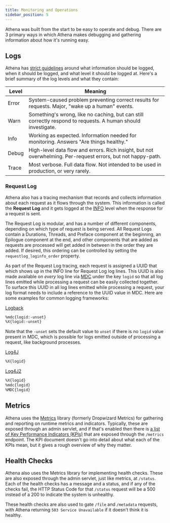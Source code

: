 ```yaml
---
title: Monitoring and Operations
sidebar_position: 5
---
```


[//]: # (Copyright 2024 Jiaqi Liu)

[//]: # (Licensed under the Apache License, Version 2.0 &#40;the "License"&#41;;)
[//]: # (you may not use this file except in compliance with the License.)
[//]: # (You may obtain a copy of the License at)

[//]: # (    http://www.apache.org/licenses/LICENSE-2.0)

[//]: # (Unless required by applicable law or agreed to in writing, software)
[//]: # (distributed under the License is distributed on an "AS IS" BASIS,)
[//]: # (WITHOUT WARRANTIES OR CONDITIONS OF ANY KIND, either express or implied.)
[//]: # (See the License for the specific language governing permissions and)
[//]: # (limitations under the License.)

Athena was built from the start to be easy to operate and debug. There are 3 primary ways in which Athena makes
debugging and gathering information about how it's running easy.

Logs
----

Athena has [strict guidelines](logging-guidelines) around
what information should be logged, when it should be logged, and what level it should be logged at. Here's a brief
summary of the log levels and what they contain:

| Level | Meaning                                                                                                      |
| ----- | ------------------------------------------------------------------------------------------------------------ |
| Error | System-caused problem preventing correct results for requests. Major, "wake up a human" events.              |
| Warn  | Something's wrong, like no caching, but can still correctly respond to requests. A human should investigate. |
| Info  | Working as expected. Information needed for monitoring. Answers "Are things healthy."                        |
| Debug | High-level data flow and errors. Rich insight, but not overwhelming. Per-request errors, but not happy-path. |
| Trace | Most verbose. Full data flow. Not intended to be used in production, or very rarely.                         |

### Request Log

Athena also has a tracing mechanism that records and collects information about each request as it flows through the
system. This information is called the **Request Log** and it gets logged at the [INFO](logging-guidelines#Info) level
when the response for a request is sent.

The Request Log is modular, and has a number of different components, depending on which type of request is being
served. All Request Logs contain a Durations, Threads, and Preface component at the beginning, an Epilogue component at
the end, and other components that are added as requests are processed will get added in between in the order they are
added. If desired, this ordering can be controlled by setting the `requestlog_loginfo_order` property.

As part of the Request Log tracing, each request is assigned a UUID that which shows up in the INFO line for Request Log
log lines. This UUID is also made available on _every_ log line via [MDC](http://www.slf4j.org/api/org/slf4j/MDC.html)
under the key `logid` so that all log lines emitted while processing a request can be easily collected together. To
surface this UUID in all log lines emitted while processing a request, your log format needs to include a reference to
the UUID value in MDC. Here are some examples for common logging frameworks:

[Logback](http://logback.qos.ch/manual/layouts.html#mdc)

```bash
%mdc{logid:-unset}
%X{logid:-unset}
```

Note that the `-unset` sets the default value to `unset` if there is no `logid` value present in MDC, which is possible
for logs emitted outside of processing a request, like background processes.

[Log4J](https://logging.apache.org/log4j/1.2/apidocs/org/apache/log4j/PatternLayout.html)

```bash
%X{logid}
```

[Log4J2](https://logging.apache.org/log4j/2.x/manual/layouts.html)

```bash
%X{logid}
%mdc{logid}
%MDC{logid}
```

Metrics
-------

Athena uses the [Metrics](http://metrics.dropwizard.io/) library (formerly Dropwizard Metrics) for gathering and
reporting on runtime metrics and indicators. Typically, these are exposed through an admin servlet, and if that's
enabled then there is [a list of Key Performance Indicators (KPIs)](kpi) that are exposed through the `/metrics`
endpoint. The KPI document doesn't go into detail about what each of the KPIs mean, but it gives a rough overview of why
they matter.

Health Checks
-------------

Athena also uses the Metrics library for implementing health checks. These are also exposed through the admin servlet,
just like metrics, at `/status`. Each of the health checks has a message and a status, and if any of the checks fail,
the HTTP Status Code for that `/status` request will be a 500 instead of a 200 to indicate the system is unhealthy.

These health checks are also used to gate `/file` and `/metadata` requests, with Athena returning
`503 Service Unavailable` if it doesn't think it is healthy.
